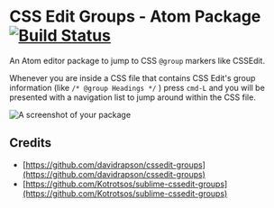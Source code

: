 # CSS Edit Groups - Atom Package [![Build Status](https://travis-ci.org/ekonstantinidis/cssedit-groups.svg?branch=master)](https://travis-ci.org/ekonstantinidis/cssedit-groups)

An Atom editor package to jump to CSS `@group` markers like CSSEdit.

Whenever you are inside a CSS file that contains CSS Edit's group information (like `/* @group Headings */` ) press `cmd-L` and you will be presented with a navigation list to jump around within the CSS file.

![A screenshot of your package](https://f.cloud.github.com/assets/69169/2290250/c35d867a-a017-11e3-86be-cd7c5bf3ff9b.gif)

## Credits

- [https://github.com/davidrapson/cssedit-groups](https://github.com/davidrapson/cssedit-groups)
- [https://github.com/Kotrotsos/sublime-cssedit-groups](https://github.com/Kotrotsos/sublime-cssedit-groups)
